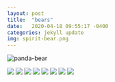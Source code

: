 ```yaml
---
layout: post
title:  "bears"
date:   2020-04-18 09:55:17 -0400
categories: jekyll update
img: spirit-bear.png
---
```

![panda-bear]({{site.baseurl}}/images/panda-bear.png)

![]({{site.baseurl}}/images/.png)
![]({{site.baseurl}}/images/.png)
![]({{site.baseurl}}/images/.png)
![]({{site.baseurl}}/images/.png)
![]({{site.baseurl}}/images/.png)
![]({{site.baseurl}}/images/.png)
![]({{site.baseurl}}/images/.png)
![]({{site.baseurl}}/images/.png)

